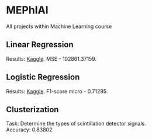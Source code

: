 # MEPhIAI
All projects within Machine Learning course
## Linear Regression
Results: [Kaggle](https://www.kaggle.com/competitions/laptop-price/overview). MSE - 102861.37159.
## Logistic Regression
Results: [Kaggle](https://www.kaggle.com/competitions/passenger-satisfaction-2024/overview). F1-score micro - 0.71295.
## Clusterization
Task: Determine the types of scintillation detector signals.\
Accuracy: 0.83802
